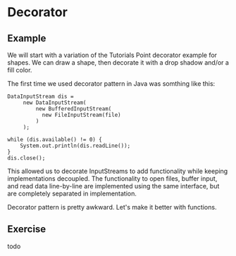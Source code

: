 # Decorator

## Example

We will start with a variation of the Tutorials Point decorator example for shapes.  We can draw a shape, then decorate it with a drop shadow and/or a fill color.

The first time we used decorator pattern in Java was somthing like this:

```
DataInputStream dis =
     new DataInputStream(
         new BufferedInputStream(
           new FileInputStream(file)
         )
     );

while (dis.available() != 0) {
	System.out.println(dis.readLine());
}
dis.close();
```

This allowed us to decorate InputStreams to add functionality while keeping implementations decoupled.
The functionality to open files, buffer input, and read data line-by-line are implemented using the same interface, but are completely separated in implementation.

Decorator pattern is pretty awkward.  Let's make it better with functions.

## Exercise

todo